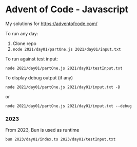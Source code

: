 # Advent of Code - Javascript

My solutions for https://adventofcode.com/

To run any day:

1. Clone repo
2. `node 2021/day01/partOne.js 2021/day01/input.txt`

To run against test input:

`node 2021/day01/partOne.js 2021/day01/testInput.txt`

To display debug output (if any)

`node 2021/day01/partOne.js 2021/day01/input.txt -D`

or

`node 2021/day01/partOne.js 2021/day01/input.txt --debug`

### 2023

From 2023, Bun is used as runtime

`bun 2023/day01/index.ts 2023/day01/testInput.txt`
